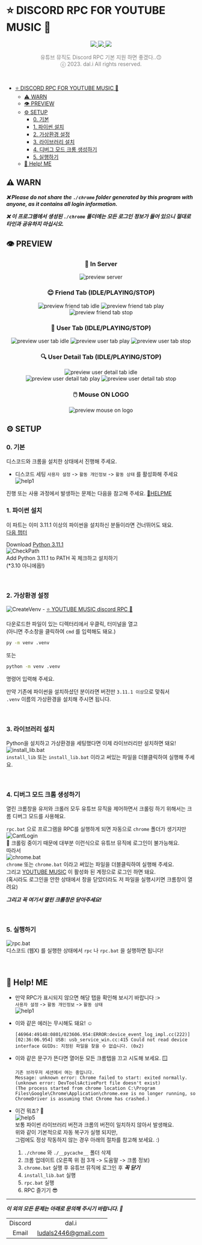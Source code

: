 # ⭐ DISCORD RPC FOR YOUTUBE MUSIC 🎺

<!DOCTYPE html>
<html lang="ko">
    <body>
        <div align="center">
            <a href="https://github.com/qwertyquerty/pypresence">
                <img id="im" src="https://img.shields.io/badge/only-window-blue.svg?style=for-the-badge&logo=windows&logoWidth=20&logoColor=blue"/>
            </a>
            <a href="https://github.com/qwertyquerty/pypresence">
                <img id="im" src="https://img.shields.io/badge/using-pypresence-00bb88.svg?style=for-the-badge&logo=discord&logoWidth=20"/>
            </a>
            <a href="http://python.org">
                <img id="im" src="https://img.shields.io/badge/3.11.1-python-blue.svg?style=for-the-badge&logo=python&logoWidth=20&logoColor=fcd526"/>
            </a>
            <p style='color:gray'>유튜브 뮤직도 Discord RPC 기본 지원 하면 좋겠다..🙃<br>ⓒ 2023. dal.i All rights reserved.</p>
            <br>
        </div>
    </body>
</html>

- [⭐ DISCORD RPC FOR YOUTUBE MUSIC 🎺](#-discord-rpc-for-youtube-music-)
  - [⚠️ WARN](#️-warn)
  - [👁️ PREVIEW](#️-preview)
  - [⚙️ SETUP](#️-setup)
    - [0. 기본](#0-기본)
    - [1. 파이썬 설치](#1-파이썬-설치)
    - [2. 가상환경 설정](#2-가상환경-설정)
    - [3. 라이브러리 설치](#3-라이브러리-설치)
    - [4. 디버그 모드 크롬 생성하기](#4-디버그-모드-크롬-생성하기)
    - [5. 실행하기](#5-실행하기)
  - [🛟 Help! ME](#-help-me)

## ⚠️ WARN

___❌ Please do not share the `./chrome` folder generated by this program with anyone, as it contains all login information.___

___❌ 이 프로그램에서 생성된 `./chrome` 폴더에는 모든 로그인 정보가 들어 있으니 절대로 타인과 공유하지 마십시오.___

## 👁️ PREVIEW

<html lang="ko">
    <body>
        <div align="center">
            <h3>💬 In Server</h3>
            <img src="example_img/preview-server.png" alt="preview server">
            <h3>😊 Friend Tab (IDLE/PLAYING/STOP)</h3>
            <img src="example_img/preview-friend-idle.png" alt="preview friend tab idle">
            <img src="example_img/preview-friend-play.png" alt="preview friend tab play">
            <img src="example_img/preview-friend-stop.png" alt="preview friend tab stop">
            <h3>👤 User Tab (IDLE/PLAYING/STOP)</h3>
            <img src="example_img/preview-idle.png" alt="preview user tab idle">
            <img src="example_img/preview-play.png" alt="preview user tab play">
            <img src="example_img/preview-stop.png" alt="preview user tab stop">
            <h3>🔍 User Detail Tab (IDLE/PLAYING/STOP)</h3>
            <img src="example_img/preview-idle2.png" alt="preview user detail tab idle">
            </br>
            <img src="example_img/preview-play2.png" alt="preview user detail tab play">
            <img src="example_img/preview-stop2.png" alt="preview user detail tab stop">
            <h3>🖱️ Mouse ON LOGO</h3>
            <img src="example_img/preview-mouseon.png" alt="preview mouse on logo">
        </div>
    </body>
</html>

## ⚙️ SETUP

### 0. 기본

디스코드와 크롬을 설치한 상태에서 진행해 주세요.  

- 디스코드 세팅
    `사용자 설정` -> `활동 개인정보` -> `활동 상태`  를 활성화해 주세요
        ![help1](example_img/help1.png "setup4-1.png")  

진행 또는 사용 과정에서 발생하는 문제는 다음을 참고해 주세요.
[🛟HELPME](#🛟-help-me)

### 1. 파이썬 설치

이 파트는 이미 3.11.1 이상의 파이썬을 설치하신 분들이라면 건너뛰어도 돼요.  
[다음 챕터](#2-가상환경-설정)

Download [Python 3.11.1](https://www.python.org/downloads/release/python-3111/)  
![CheckPath]( example_img/setup1.png "setup1.png")  
Add Python 3.11.1 to PATH 꼭 체크하고 설치하기  
(*3.10 아니에욥!)
</br></br></br>

### 2. 가상환경 설정

![CreateVenv]( example_img/setup2.png "setup2.png")  - [⭐ YOUTUBE MUSIC discord RPC 🎺](#-youtube-music-discord-rpc-)

다운로드한 파일이 있는 디렉터리에서 우클릭, 터미널을 열고  
(아니면 주소창을 클릭하여 `cmd` 를 입력해도 돼요.)  

```bash
py -m venv .venv
```

또는  

```bash
python -m venv .venv
```

명령어 입력해 주세요.  

만약 기존에 파이썬을 설치하셨던 분이라면 버전만 `3.11.1 이상`으로 맞춰서  
`.venv` 이름의 가상환경을 설치해 주시면 됩니다.
</br></br></br>

### 3. 라이브러리 설치

Python을 설치하고 가상환경을 세팅했다면 이제 라이브러리만 설치하면 돼요!  
![install_lib.bat]( example_img/setup3.png "setup3.png")  
`install_lib` 또는 `install_lib.bat` 이라고 써있는 파일을 더블클릭하여 실행해 주세요.
</br></br></br>

### 4. 디버그 모드 크롬 생성하기

열린 크롬창을 유저와 크롤러 모두 유튜브 뮤직을 제어하면서 크롤링 하기 위해서는 크롬 디버그 모드를 사용해요.

`rpc.bat` 으로 프로그램을 RPC를 실행하게 되면 자동으로 `chrome` 폴더가 생기지만  
![CantLogin]( example_img/setup4.png "setup4.png")  
🫣 크롤링 중이기 때문에 대부분 이런식으로 유튜브 뮤직에 로그인이 불가능해요.  
따라서  
![chrome.bat]( example_img/setup4-1.png "setup4-1.png")  
`chrome` 또는 `chrome.bat` 이라고 써있는 파일을 더블클릭하여 실행해 주세요.  
그리고 [YOUTUBE MUSIC](<https://music.youtube.com>) 이 활성화 된 계정으로 로그인 하면 돼요.  
(혹시라도 로그인을 안한 상태에서 창을 닫았더라도 저 파일을 실행시키면 크롬창이 열려요)  

___그리고 꼭 여기서 열린 크롬창은 닫아주세요!___
</br></br></br>

### 5. 실행하기

![rpc.bat]( example_img/setup5.png "setup5.png")  
디스코드 (웹X) 를 실행한 상태에서 `rpc` 나 `rpc.bat` 을 실행하면 됩니다!
</br></br></br>

## 🛟 Help! ME

- 만약 RPC가 표시되지 않으면 해당 탭을 확인해 보시기 바랍니다 :>  
    `사용자 설정` -> `활동 개인정보` -> `활동 상태`  
    ![help1]( example_img/help1.png "setup4-1.png")  

- 이와 같은 에러는 무시해도 돼요! ☺️

    ```log
    [46964:49148:0801/023606.954:ERROR:device_event_log_impl.cc(222)] [02:36:06.954] USB: usb_service_win.cc:415 Could not read device interface GUIDs: 지정된 파일을 찾을 수 없습니다. (0x2)
    ```

- 이와 같은 문구가 뜬다면 열어둔 모든 크롬탭을 끄고 시도해 보세요. 🪟

    ```log
    기존 브라우저 세션에서 여는 중입니다.
    Message: unknown error: Chrome failed to start: exited normally.
    (unknown error: DevToolsActivePort file doesn't exist)
    (The process started from chrome location C:\Program Files\Google\Chrome\Application\chrome.exe is no longer running, so ChromeDriver is assuming that Chrome has crashed.)
    ```

- 이건 뭐죠? 🤔  
    ![help5]( example_img/help4.png "help5.png")  
    보통 파이썬 라이브러리 버전과 크롬의 버전이 일치하지 않아서 발생해요.  
    위와 같이 기본적으로 자동 복구가 실행 되지만,  
    그럼에도 정상 작동하지 않는 경우 아래의 절차를 참고해 보세요. :)  
    1. `./chrome` 와 `./__pycache__` 폴더 삭제  
    2. 크롬 업데이트 (오른쪽 위 점 3개 -> 도움말 -> 크롬 정보)  
    3. `chrome.bat` 실행 후 유튜브 뮤직에 로그인 후 ___꼭 닫기___  
    4. `install_lib.bat` 실행  
    5. `rpc.bat` 실행  
    6. RPC 즐기기 😎  

---

___이 외의 모든 문제는 아래로 문의해 주시기 바랍니다. 🫥___

|||
|:--:|:--:|
|Discord|dal.i|
|Email|<ludals2446@gmail.com>|
